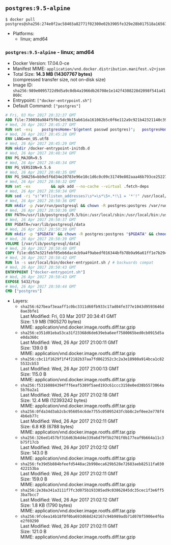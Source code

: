 ## `postgres:9.5-alpine`

```console
$ docker pull postgres@sha256:274e0f2ac58403a82771f02300e02b3905fe329e28b017518a165674a5313c37
```

-	Platforms:
	-	linux; amd64

### `postgres:9.5-alpine` - linux; amd64

-	Docker Version: 17.04.0-ce
-	Manifest MIME: `application/vnd.docker.distribution.manifest.v2+json`
-	Total Size: **14.3 MB (14307767 bytes)**  
	(compressed transfer size, not on-disk size)
-	Image ID: `sha256:989e0095722d9d5a9c0db4a1966db26708e1e142f4308228d2098f541a41860c`
-	Entrypoint: `["docker-entrypoint.sh"]`
-	Default Command: `["postgres"]`

```dockerfile
# Fri, 03 Mar 2017 20:32:37 GMT
ADD file:730030a984f5f0c5dc9b15ab61da161082b5c0f6e112a9c921b42321140c3927 in / 
# Wed, 26 Apr 2017 20:45:27 GMT
RUN set -ex; 	postgresHome="$(getent passwd postgres)"; 	postgresHome="$(echo "$postgresHome" | cut -d: -f6)"; 	[ "$postgresHome" = '/var/lib/postgresql' ]; 	mkdir -p "$postgresHome"; 	chown -R postgres:postgres "$postgresHome"
# Wed, 26 Apr 2017 20:45:28 GMT
ENV LANG=en_US.utf8
# Wed, 26 Apr 2017 20:45:29 GMT
RUN mkdir /docker-entrypoint-initdb.d
# Wed, 26 Apr 2017 20:48:34 GMT
ENV PG_MAJOR=9.5
# Wed, 26 Apr 2017 20:48:34 GMT
ENV PG_VERSION=9.5.6
# Wed, 26 Apr 2017 20:48:35 GMT
ENV PG_SHA256=bb9e5f6d34e20783e96e10c1d6c0c09c31749e802aaa46b793ce2522725ae12f
# Wed, 26 Apr 2017 20:50:32 GMT
RUN set -ex 		&& apk add --no-cache --virtual .fetch-deps 		ca-certificates 		openssl 		tar 		&& wget -O postgresql.tar.bz2 "https://ftp.postgresql.org/pub/source/v$PG_VERSION/postgresql-$PG_VERSION.tar.bz2" 	&& echo "$PG_SHA256 *postgresql.tar.bz2" | sha256sum -c - 	&& mkdir -p /usr/src/postgresql 	&& tar 		--extract 		--file postgresql.tar.bz2 		--directory /usr/src/postgresql 		--strip-components 1 	&& rm postgresql.tar.bz2 		&& apk add --no-cache --virtual .build-deps 		bison 		coreutils 		flex 		gcc 		libc-dev 		libedit-dev 		libxml2-dev 		libxslt-dev 		make 		openssl-dev 		perl 		util-linux-dev 		zlib-dev 		&& cd /usr/src/postgresql 	&& awk '$1 == "#define" && $2 == "DEFAULT_PGSOCKET_DIR" && $3 == "\"/tmp\"" { $3 = "\"/var/run/postgresql\""; print; next } { print }' src/include/pg_config_manual.h > src/include/pg_config_manual.h.new 	&& grep '/var/run/postgresql' src/include/pg_config_manual.h.new 	&& mv src/include/pg_config_manual.h.new src/include/pg_config_manual.h 	&& ./configure 		--enable-integer-datetimes 		--enable-thread-safety 		--enable-tap-tests 		--disable-rpath 		--with-uuid=e2fs 		--with-gnu-ld 		--with-pgport=5432 		--with-system-tzdata=/usr/share/zoneinfo 		--prefix=/usr/local 		--with-includes=/usr/local/include 		--with-libraries=/usr/local/lib 				--with-openssl 		--with-libxml 		--with-libxslt 	&& make -j "$(nproc)" world 	&& make install-world 	&& make -C contrib install 		&& runDeps="$( 		scanelf --needed --nobanner --recursive /usr/local 			| awk '{ gsub(/,/, "\nso:", $2); print "so:" $2 }' 			| sort -u 			| xargs -r apk info --installed 			| sort -u 	)" 	&& apk add --no-cache --virtual .postgresql-rundeps 		$runDeps 		bash 		su-exec 		tzdata 	&& apk del .fetch-deps .build-deps 	&& cd / 	&& rm -rf 		/usr/src/postgresql 		/usr/local/share/doc 		/usr/local/share/man 	&& find /usr/local -name '*.a' -delete
# Wed, 26 Apr 2017 20:50:34 GMT
RUN sed -ri "s!^#?(listen_addresses)\s*=\s*\S+.*!\1 = '*'!" /usr/local/share/postgresql/postgresql.conf.sample
# Wed, 26 Apr 2017 20:50:36 GMT
RUN mkdir -p /var/run/postgresql && chown -R postgres:postgres /var/run/postgresql && chmod g+s /var/run/postgresql
# Wed, 26 Apr 2017 20:50:36 GMT
ENV PATH=/usr/lib/postgresql/9.5/bin:/usr/local/sbin:/usr/local/bin:/usr/sbin:/usr/bin:/sbin:/bin
# Wed, 26 Apr 2017 20:50:37 GMT
ENV PGDATA=/var/lib/postgresql/data
# Wed, 26 Apr 2017 20:50:39 GMT
RUN mkdir -p "$PGDATA" && chown -R postgres:postgres "$PGDATA" && chmod 777 "$PGDATA" # this 777 will be replaced by 700 at runtime (allows semi-arbitrary "--user" values)
# Wed, 26 Apr 2017 20:50:39 GMT
VOLUME [/var/lib/postgresql/data]
# Wed, 26 Apr 2017 20:50:40 GMT
COPY file:db57e321febf05eb6dac4cb9a4f9abedf016344bfb78b9a96a61ff1e7b294802 in /usr/local/bin/ 
# Wed, 26 Apr 2017 20:50:42 GMT
RUN ln -s usr/local/bin/docker-entrypoint.sh / # backwards compat
# Wed, 26 Apr 2017 20:50:43 GMT
ENTRYPOINT ["docker-entrypoint.sh"]
# Wed, 26 Apr 2017 20:50:43 GMT
EXPOSE 5432/tcp
# Wed, 26 Apr 2017 20:50:44 GMT
CMD ["postgres"]
```

-	Layers:
	-	`sha256:627beaf3eaaff1c0bc3311d60fb933c17ad04fe377e1043d9593646d8ae3bfe1`  
		Last Modified: Fri, 03 Mar 2017 20:34:41 GMT  
		Size: 1.9 MB (1905270 bytes)  
		MIME: application/vnd.docker.image.rootfs.diff.tar.gzip
	-	`sha256:e351d01eba53ca31f23368d6de639eba6eef7580065bed0cb0915d5ae0da360c`  
		Last Modified: Wed, 26 Apr 2017 21:00:11 GMT  
		Size: 139.0 B  
		MIME: application/vnd.docker.image.rootfs.diff.tar.gzip
	-	`sha256:cbc11f1629f1f4f2182b37aa7fd862352c3c2a3e18980a914bca1c825532cb53`  
		Last Modified: Wed, 26 Apr 2017 21:00:13 GMT  
		Size: 115.0 B  
		MIME: application/vnd.docker.image.rootfs.diff.tar.gzip
	-	`sha256:f53160884394fff6eaf5389f5aed193c61ccc3158e0ed38b5573064a5b76a2a1`  
		Last Modified: Wed, 26 Apr 2017 21:02:18 GMT  
		Size: 12.4 MB (12393242 bytes)  
		MIME: application/vnd.docker.image.rootfs.diff.tar.gzip
	-	`sha256:0fda34d3ab2cbc956054c6de7755c05095243fcbb8c2ef0ee2e778f44b6eb77c`  
		Last Modified: Wed, 26 Apr 2017 21:02:11 GMT  
		Size: 6.8 KB (6788 bytes)  
		MIME: application/vnd.docker.image.rootfs.diff.tar.gzip
	-	`sha256:326ed1457bf316d63b4d4e339a6d79f5b2701f0b177eaf9b664a11c3b75f17cb`  
		Last Modified: Wed, 26 Apr 2017 21:02:12 GMT  
		Size: 143.0 B  
		MIME: application/vnd.docker.image.rootfs.diff.tar.gzip
	-	`sha256:fe39d5b884bfeefd5448ac2b998eca629b528e72683aeb82511fa030422153ba`  
		Last Modified: Wed, 26 Apr 2017 21:02:11 GMT  
		Size: 159.0 B  
		MIME: application/vnd.docker.image.rootfs.diff.tar.gzip
	-	`sha256:2e38a341a3111f7fc3d075b193385ad9c03862845dc35cec1f3e6ff53ba7bcc7`  
		Last Modified: Wed, 26 Apr 2017 21:02:12 GMT  
		Size: 1.8 KB (1790 bytes)  
		MIME: application/vnd.docker.image.rootfs.diff.tar.gzip
	-	`sha256:9fc6ea14b18f0f0ba693d68d242167c94b989adb71d078f5906e4f6ae2f69290`  
		Last Modified: Wed, 26 Apr 2017 21:02:11 GMT  
		Size: 121.0 B  
		MIME: application/vnd.docker.image.rootfs.diff.tar.gzip
